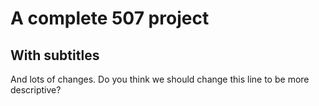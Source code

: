 # A complete 507 project

## With subtitles

And lots of changes. Do you think we should change this line to be more descriptive?
